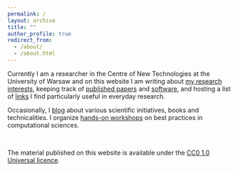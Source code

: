 ```yaml
---
permalink: /
layout: archive
title: ""
author_profile: true
redirect_from:
  - /about/
  - /about.html
---
```



Currently I am a researcher in the Centre of New Technologies at the University of Warsaw and on this website I am writing about [my research interests](/research/research.md), keeping track of [published papers](publications.md) and [software](software.md), and hosting a list of [links](links.md) I find particularly useful in everyday research. 

Occasionally, I [blog](news.md) about various scientific initiatives, books and technicalities.
I organize [hands-on workshops](https://comp-sci-tools.github.io/) on best practices in computational sciences.


<br>

The material published on this website is available under the [CC0 1.0 Universal licence](https://creativecommons.org/publicdomain/zero/1.0/deed.en).

